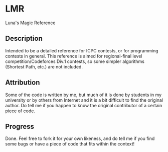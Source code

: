 # LMR
Luna's Magic Reference

## Description
Intended to be a detailed reference for ICPC contests, or for programming contests in general. This reference is aimed for regional-final level competition/Codeforces Div.1 contests, so some simpler algorithms (Shortest Path, etc.) are not included.

## Attribution
Some of the code is written by me, but much of it is done by students in my university or by others from Internet and it is a bit difficult to find the original author. Do tell me if you happen to know the original contributor of a certain piece of code.

## Progress
Done. Feel free to fork it for your own likeness, and do tell me if you find some bugs or have a piece of code that fits within the context!
